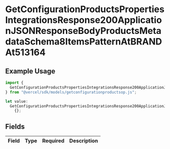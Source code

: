 # GetConfigurationProductsPropertiesIntegrationsResponse200ApplicationJSONResponseBodyProductsMetadataSchema8ItemsPatternAtBRANDAt513164

## Example Usage

```typescript
import {
  GetConfigurationProductsPropertiesIntegrationsResponse200ApplicationJSONResponseBodyProductsMetadataSchema8ItemsPatternAtBRANDAt513164,
} from "@vercel/sdk/models/getconfigurationproductsop.js";

let value:
  GetConfigurationProductsPropertiesIntegrationsResponse200ApplicationJSONResponseBodyProductsMetadataSchema8ItemsPatternAtBRANDAt513164 =
    {};
```

## Fields

| Field       | Type        | Required    | Description |
| ----------- | ----------- | ----------- | ----------- |